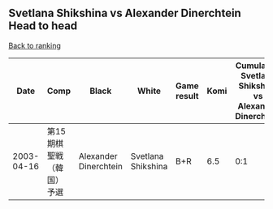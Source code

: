 ## Svetlana Shikshina vs Alexander Dinerchtein Head to head

[Back to ranking](../../index.md)




| **Date** | **Comp** | **Black** | **White** | **Game result** | **Komi** | **Cumulative Svetlana Shikshina vs Alexander Dinerchtein** | **Svetlana Shikshina streak** | **Alexander Dinerchtein streak** | 
| --- | --- | --- | --- | --- | --- | --- | --- | --- |
| 2003-04-16 | 第15期棋聖戦（韓国）予選 | Alexander Dinerchtein | Svetlana Shikshina | B+R | 6.5 | 0:1 | 0 | 1 |




